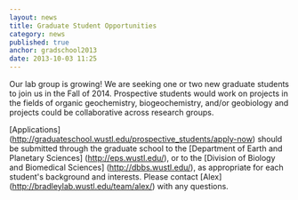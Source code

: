 ```yaml
---
layout: news
title: Graduate Student Opportunities
category: news 
published: true 
anchor: gradschool2013
date: 2013-10-03 11:25
---
```


Our  lab group is growing! We are seeking one or two new graduate students to join us in the Fall of 2014. Prospective students would work on projects in the fields of organic geochemistry,  biogeochemistry, and/or geobiology and projects could be collaborative across research groups. 

[Applications] (http://graduateschool.wustl.edu/prospective_students/apply-now) should be submitted through the graduate school to the [Department of Earth and Planetary Sciences] (http://eps.wustl.edu/), or to the [Division of Biology and Biomedical Sciences] (http://dbbs.wustl.edu/), as appropriate for each student's background and interests. Please contact [Alex] (http://bradleylab.wustl.edu/team/alex/) with any questions. 

